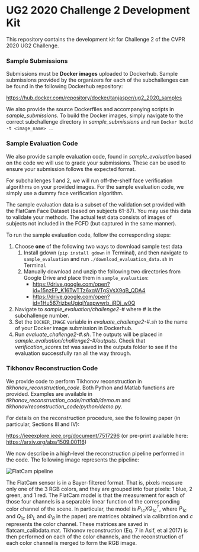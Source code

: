 # UG2 2020 Challenge 2 Development Kit
This repository contains the development kit for Challenge 2 of the CVPR 2020 UG2 Challenge.

### Sample Submissions

Submissions must be **Docker images** uploaded to Dockerhub. Sample submissions provided by the organizers for each of the subchallenges can be found in the following Dockerhub repository: 

https://hub.docker.com/repository/docker/tanjasper/ug2_2020_samples

We also provide the source Dockerfiles and accompanying scripts in _sample_submissions_. To build the Docker images, simply navigate to the correct subchallenge directory in _sample_submissions_ and run `Docker build -t <image_name> .`.

### Sample Evaluation Code

We also provide sample evaluation code, found in _sample_evaluation_ based on the code we will use to grade your submissions. These can be used to ensure your submission follows the expected format.

For subchallenges 1 and 2, we will run off-the-shelf face verification algorithms on your provided images. For the sample evaluation code, we simply use a dummy face verification algorithm.

The sample evaluation data is a subset of the validation set provided with the FlatCam Face Dataset (based on subjects 61-87). You may use this data to validate your methods. The actual test data consists of images of subjects not included in the FCFD (but captured in the same manner).

To run the sample evaluation code, follow the corresponding steps:

1. Choose __one__ of the following two ways to download sample test data
   1. Install gdown (`pip install gdown` in Terminal), and then navigate to `sample_evaluation` and run `./download_evaluation_data.sh` in Terminal.
   2. Manually download and unzip the following two directories from Google Drive and place them in `sample_evaluation`:
      - https://drive.google.com/open?id=15nzEP_K16TwTTz6xqWTgSVsX9qB_QDA4
      - https://drive.google.com/open?id=1Hu567rjzbeUgjqiYaxpwwrb_iRDj_w0Q
2. Navigate to _sample_evaluation/challenge2-#_ where # is the subchallenge number.
3. Set the `DOCKER_IMAGE` variable in _evaluate_challenge2-#.sh_ to the name of your Docker image submission in Dockerhub.
4. Run _evaluate_challenge2-#.sh_. The outputs will be placed in _sample_evaluation/challenge2-#/outputs_. Check that *verification_scores.txt* was saved in the outputs folder to see if the evaluation successfully ran all the way through.

### Tikhonov Reconstruction Code

We provide code to perform Tikhonov reconstruction in _tikhonov_reconstruction_code_. Both Python and Matlab functions are provided. Examples are available in _tikhonov_reconstruction_code/matlab/demo.m_ and _tikhonov/reconstruction_code/python/demo.py_. 

For details on the reconstruction procedure, see the following paper (in particular, Sections III and IV):

https://ieeexplore.ieee.org/document/7517296 (or pre-print available here: https://arxiv.org/abs/1509.00116)

We now describe in a high-level the reconstruction pipeline performed in the code. The following image represents the pipeline:

![FlatCam pipeline](https://github.com/tanjasper/ug2_2020_challenge2_devkit/figs/pipeline.png)

The FlatCam sensor is in a Bayer-filtered format. That is, pixels measure only one of the 3 RGB colors, and they are grouped into four pixels: 1 blue, 2 green, and 1 red. The FlatCam model is that the measurement for each of those four channels is a separable linear function of the corresponding color channel of the scene. In particular, the model is $P_{1c} X Q_{1c}^T$, where $P_{1c}$ and $Q_{1c}$ ($\Phi_L$ and $\Phi_R$ in the paper) are matrices obtained via calibration and $c$ represents the color channel. These matrices are saved in flatcam_calibdata.mat. Tikhonov reconstruction (Eq. 7 in Asif, et al 2017) is then performed on each of the color channels, and the reconstruction of each color channel is merged to form the RGB image.
